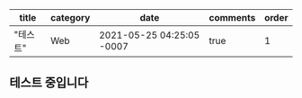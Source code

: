 

| title    | category | date | comments | order |
| -------- | -------- | ---- | -------- | ----- |
| "테스트" | Web      |   2021-05-25 04:25:05 -0007 | true     | 1     |



## 테스트 중입니다


